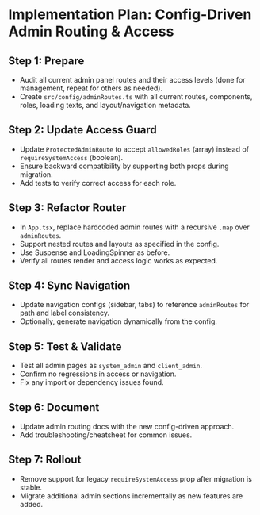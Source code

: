# Implementation Plan: Config-Driven Admin Routing & Access

## Step 1: Prepare
- Audit all current admin panel routes and their access levels (done for management, repeat for others as needed).
- Create `src/config/adminRoutes.ts` with all current routes, components, roles, loading texts, and layout/navigation metadata.

## Step 2: Update Access Guard
- Update `ProtectedAdminRoute` to accept `allowedRoles` (array) instead of `requireSystemAccess` (boolean).
- Ensure backward compatibility by supporting both props during migration.
- Add tests to verify correct access for each role.

## Step 3: Refactor Router
- In `App.tsx`, replace hardcoded admin routes with a recursive `.map` over `adminRoutes`.
- Support nested routes and layouts as specified in the config.
- Use Suspense and LoadingSpinner as before.
- Verify all routes render and access logic works as expected.

## Step 4: Sync Navigation
- Update navigation configs (sidebar, tabs) to reference `adminRoutes` for path and label consistency.
- Optionally, generate navigation dynamically from the config.

## Step 5: Test & Validate
- Test all admin pages as `system_admin` and `client_admin`.
- Confirm no regressions in access or navigation.
- Fix any import or dependency issues found.

## Step 6: Document
- Update admin routing docs with the new config-driven approach.
- Add troubleshooting/cheatsheet for common issues.

## Step 7: Rollout
- Remove support for legacy `requireSystemAccess` prop after migration is stable.
- Migrate additional admin sections incrementally as new features are added.
